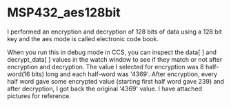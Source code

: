# MSP432_aes128bit
I performed an encryption and decryption of 128 bits of data using a 128 bit key and the aes mode is called electronic code book.


When you run this in debug mode in CCS, you can inspect the data[ ] and decrypt_data[ ] values in the watch window to see if they match or not after encryption and decryption. The value I selected for encryption was 8 half-word(16 bits) long and each half-word was '4369'. After encryption, every half word gave some encrypted value (starting first half word gave 239) and after decryption, I got back the original '4369' value. I have attached pictures for reference.
